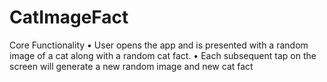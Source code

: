 # CatImageFact
Core Functionality • User opens the app and is presented with a random image of a cat along with a random cat fact. • Each subsequent tap on the screen will generate a new random image and new cat fact
